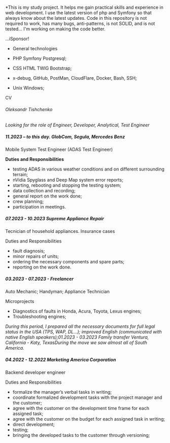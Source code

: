 *This is my study project. It helps me gain practical skills and experience in web development. I use the latest version of php and Symfony so that always know about the latest updates. Code in this repository is not required to work, has many bugs, anti-patterns, is not SOLID, and is not tested... I'm working on making the code better.

...iSponsor!

* General technologies
* PHP Symfony Postgresql;

* CSS HTML TWIG Bootstrap;
* x-debug, GitHub, PostMan, CloudFlare, Docker, Bash, SSH;

* Unix Windows;











CV

###### Oleksandr Tishchenko

*Looking for the role of Engineer, Developer, Analytical, Test Engineer*

##### 11.2023 – to this day. GlobCom, Segula, Mercedes Benz

Mobile System Test Engineer (ADAS Test Engineer)

**Duties and Responsibilities**

* testing ADAS in various weather conditions and on different surrounding terrain;
* nVidia Spyglass and Deep Map system error reports;
* starting, rebooting and stopping the testing system;
* data collection and recording;
* general report on the work done;
* crew planning;
* participation in meetings.

##### 07.2023 - 10.2023 Supreme Appliance Repair

Tecnician of household appliances. Insurance cases

Duties and Responsibilities

* fault diagnosis;
* minor repairs of units;
* ordering the necessary components and spare parts;
* reporting on the work done.

##### 03.2023 - 07.2023 - Freelancer

Auto Mechanic; Handyman; Appliance Technician

Microprojects

* Diagnostics of faults in Honda, Acura, Toyota, Lexus engines;
* Troubleshooting engines;

*During this period, I prepared all the necessary documents for full legal status in the USA (TPS, WAP, DL...); improved English (communicated with native English speakers);01.2023 - 03.2023 Family transfer Ventura, California - Katy, TexasDuring the move we saw almost all of South America.*


##### 04.2022 - 12.2022 Marketing America Corporation

Backend developer engineer

Duties and Responsibilities

* formalize the manager’s verbal tasks in writing;
* coordinate formalized development tasks with the project manager and the customer;
* agree with the customer on the development time frame for each assigned task;
* agree with the customer on the budget for each assigned task in writing;
* direct development;
* testing;
* bringing the developed tasks to the customer through versioning;
